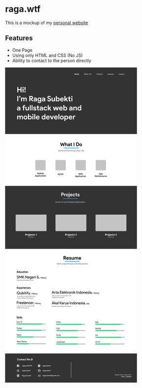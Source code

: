 # raga.wtf

This is a mockup of my [personal website](https://raga.wtf)

## Features

- One Page
- Using only HTML and CSS (No JS)
- Ability to contact to the person directly

![Website Mockup](images/mockup.jpg)
